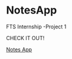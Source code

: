 # NotesApp
FTS Internship -Project 1

CHECK IT OUT!

[Notes App](https://aayush2211.github.io/NotesApp/)

